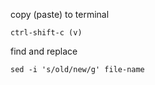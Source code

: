 copy (paste) to terminal 
```
ctrl-shift-c (v)
```
find and replace 
```
sed -i 's/old/new/g' file-name
```


